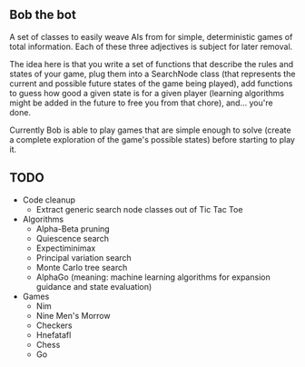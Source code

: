 Bob the bot
-----------

A set of classes to easily weave AIs from for simple, deterministic games of total information. Each
of these three adjectives is subject for later removal.


The idea here is that you write a set of functions that describe the rules and states of your game,
plug them into a SearchNode class (that represents the current and possible future states of the
game being played), add functions to guess how good a given state is for a given player (learning
algorithms might be added in the future to free you from that chore), and... you're done.


Currently Bob is able to play games that are simple enough to solve (create a complete exploration
of the game's possible states) before starting to play it.


TODO
----

* Code cleanup
  * Extract generic search node classes out of Tic Tac Toe
* Algorithms
  * Alpha-Beta pruning
  * Quiescence search
  * Expectiminimax
  * Principal variation search
  * Monte Carlo tree search
  * AlphaGo (meaning: machine learning algorithms for expansion guidance and state evaluation)
* Games
  * Nim
  * Nine Men's Morrow
  * Checkers
  * Hnefatafl
  * Chess
  * Go

